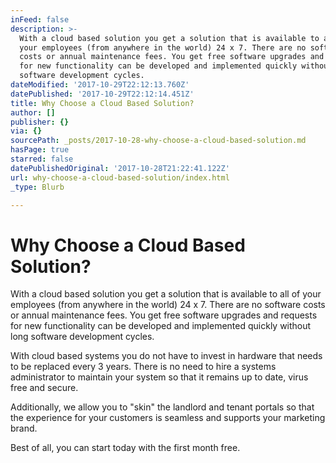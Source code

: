 ```yaml
---
inFeed: false
description: >-
  With a cloud based solution you get a solution that is available to all of
  your employees (from anywhere in the world) 24 x 7. There are no software
  costs or annual maintenance fees. You get free software upgrades and requests
  for new functionality can be developed and implemented quickly without long
  software development cycles.
dateModified: '2017-10-29T22:12:13.760Z'
datePublished: '2017-10-29T22:12:14.451Z'
title: Why Choose a Cloud Based Solution?
author: []
publisher: {}
via: {}
sourcePath: _posts/2017-10-28-why-choose-a-cloud-based-solution.md
hasPage: true
starred: false
datePublishedOriginal: '2017-10-28T21:22:41.122Z'
url: why-choose-a-cloud-based-solution/index.html
_type: Blurb

---
```

# Why Choose a Cloud Based Solution?

With a cloud based solution you get a solution that is available to all of your employees (from anywhere in the world) 24 x 7\. There are no software costs or annual maintenance fees. You get free software upgrades and requests for new functionality can be developed and implemented quickly without long software development cycles.

With cloud based systems you do not have to invest in hardware that needs to be replaced every 3 years. There is no need to hire a systems administrator to maintain your system so that it remains up to date, virus free and secure.

Additionally, we allow you to "skin" the landlord and tenant portals so that the experience for your customers is seamless and supports your marketing brand.

Best of all, you can start today with the first month free.